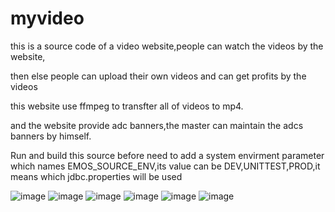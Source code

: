 # myvideo
<p>this is a source code of a video website,people can watch the videos by the website,</p> <p>then else people can upload their own videos and can get profits by the videos</p>
<p>this website use ffmpeg to transfter all of videos to mp4. </p>
<p>and the website provide adc banners,the master can maintain the adcs banners by himself.</p>
<p>Run and build this source before need to add a system envirment parameter which names EMOS_SOURCE_ENV,its value can be DEV,UNITTEST,PROD,it means which jdbc.properties will be used</p>


 ![image](https://github.com/fycghy0803/thisVideo/blob/master/webapp/src/main/webapp/exampleImages/h1.png)
 ![image](https://github.com/fycghy0803/thisVideo/blob/master/webapp/src/main/webapp/exampleImages/h2.png)
 ![image](https://github.com/fycghy0803/thisVideo/blob/master/webapp/src/main/webapp/exampleImages/openVideo1.png)
 ![image](https://github.com/fycghy0803/thisVideo/blob/master/webapp/src/main/webapp/exampleImages/openVideo2.png)
 ![image](https://github.com/fycghy0803/thisVideo/blob/master/webapp/src/main/webapp/exampleImages/person.png)
 ![image](https://github.com/fycghy0803/thisVideo/blob/master/webapp/src/main/webapp/exampleImages/uploadVideo.png)
 
